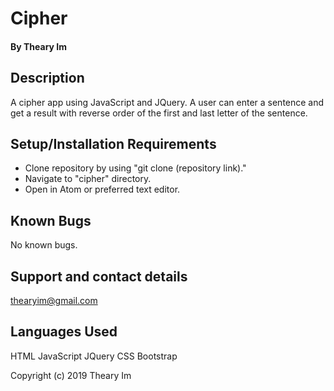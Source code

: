 # Cipher

#### By Theary Im

## Description

A cipher app using JavaScript and JQuery. A user can enter a sentence and get a result with reverse order of the first and last letter of the sentence.

## Setup/Installation Requirements

* Clone repository by using "git clone (repository link)."
* Navigate to "cipher" directory.
* Open in Atom or preferred text editor.

## Known Bugs

No known bugs.

## Support and contact details

thearyim@gmail.com

## Languages Used

HTML
JavaScript
JQuery
CSS
Bootstrap

Copyright (c) 2019 Theary Im
